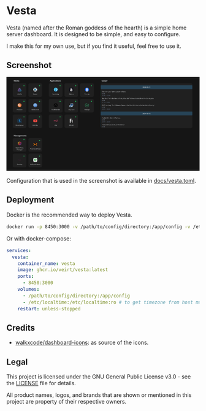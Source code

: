 # Vesta

Vesta (named after the Roman goddess of the hearth) is a simple home server dashboard.
It is designed to be simple, and easy to configure.

I make this for my own use, but if you find it useful, feel free to use it.

## Screenshot

![Screenshot](docs/screenshot.png)

Configuration that is used in the screenshot is available in [docs/vesta.toml](docs/vesta.toml).

## Deployment

Docker is the recommended way to deploy Vesta.

```bash
docker run -p 8450:3000 -v /path/to/config/directory:/app/config -v /etc/localtime:/etc/localtime:ro --name vesta ghcr.io/veirt/vesta:latest
```

Or with docker-compose:

```yaml
services:
  vesta:
    container_name: vesta
    image: ghcr.io/veirt/vesta:latest
    ports:
      - 8450:3000
    volumes:
      - /path/to/config/directory:/app/config
      - /etc/localtime:/etc/localtime:ro # to get timezone from host machine
    restart: unless-stopped
```

## Credits

- [walkxcode/dashboard-icons](https://github.com/walkxcode/dashboard-icons): as source of the icons.

## Legal

This project is licensed under the GNU General Public License v3.0 - see the [LICENSE](LICENSE) file for details.

All product names, logos, and brands that are shown or mentioned in this project are property of their respective owners.
